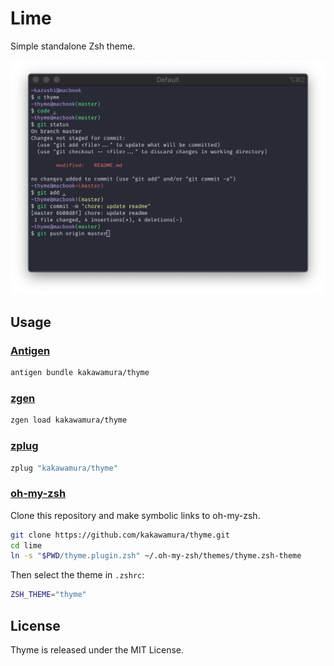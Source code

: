 # Lime

Simple standalone Zsh theme.

<img width="570" alt="Lime" src="screenshots/thyme.png">

## Usage

### [Antigen](https://github.com/zsh-users/antigen)

``` zsh
antigen bundle kakawamura/thyme
```

### [zgen](https://github.com/tarjoilija/zgen)

``` zsh
zgen load kakawamura/thyme
```

### [zplug](https://github.com/b4b4r07/zplug)

``` zsh
zplug "kakawamura/thyme"
```

### [oh-my-zsh](https://github.com/robbyrussell/oh-my-zsh)

Clone this repository and make symbolic links to oh-my-zsh.

``` sh
git clone https://github.com/kakawamura/thyme.git
cd lime
ln -s "$PWD/thyme.plugin.zsh" ~/.oh-my-zsh/themes/thyme.zsh-theme
```

Then select the theme in `.zshrc`:

``` zsh
ZSH_THEME="thyme"
```

## License

Thyme is released under the MIT License.
